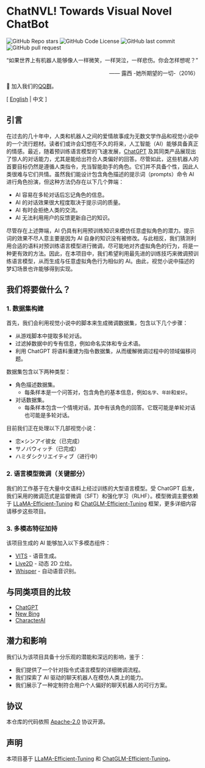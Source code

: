 # ChatNVL! Towards Visual Novel ChatBot

![GitHub Repo stars](https://img.shields.io/github/stars/hiyouga/ChatNVL-Towards-Visual-Novel-ChatBot?style=social)
![GitHub Code License](https://img.shields.io/github/license/hiyouga/ChatNVL-Towards-Visual-Novel-ChatBot)
![GitHub last commit](https://img.shields.io/github/last-commit/hiyouga/ChatNVL-Towards-Visual-Novel-ChatBot)
![GitHub pull request](https://img.shields.io/badge/PRs-welcome-blue)

“如果世界上有机器人能够像人一样微笑，一样哭泣，一样悲伤。你会怎样想呢？”

<p align="right">
—— 露西 -她所期望的一切-（2016）
</p>

👋 加入我们的[QQ群](assets/qq.jpg)。

\[ [English](README.md) | 中文 \]

## 引言

在过去的几十年中，人类和机器人之间的爱情故事成为无数文学作品和视觉小说中的一个流行题材。读者们或许会幻想在不久的将来，人工智能（AI）能够具备真正的情感。最近，随着预训练语言模型的飞速发展，[ChatGPT](https://openai.com/blog/chatgpt) 及其同类产品展现出了惊人的对话能力，尤其是能给出符合人类偏好的回答。尽管如此，这些机器人的首要目标仍然是遵循人类指令，充当智能助手的角色。它们并不具备个性，因此人类很难与它们共情。虽然我们能设计包含角色描述的提示词（prompts）命令 AI 进行角色扮演，但这种方法仍存在以下几个弊端：

- AI 容易在多轮对话后忘记角色的信息。
- AI 的对话效果很大程度取决于提示词的质量。
- AI 有时会拒绝人类的交流。
- AI 无法利用用户的反馈更新自己的知识。

尽管存在上述弊端，AI 仍具有利用预训练知识来模仿任意虚拟角色的潜力。提示词的效果不尽人意主要是因为 AI 自身的知识没有被修改。与此相反，我们猜测利用合适的语料对预训练语言模型进行微调，尽可能地对齐虚拟角色的行为，将是一种更有效的方法。因此，在本项目中，我们希望利用最先进的训练技巧来微调预训练语言模型，从而生成与任意虚拟角色行为相似的 AI。由此，视觉小说中描述的梦幻场景也许能够得到实现。

## 我们将要做什么？

### 1. 数据集构建

首先，我们会利用视觉小说中的脚本来生成微调数据集，包含以下几个步骤：

- 从游戏脚本中提取多轮对话。
- 过滤掉数据中的专有信息，例如命名实体和专业术语。
- 利用 ChatGPT 将语料重建为指令数据集，从而缓解微调过程中的领域偏移问题。

数据集包含以下两种类型：

- 角色描述数据集。
  - 每条样本是一个问答对，包含角色的基本信息，例如`名字`、`年龄`和`爱好`。
- 对话数据集。
  - 每条样本包含一个情境对话，其中有该角色的回答。它既可能是单轮对话也可能是多轮对话。

目前我们正在处理以下几部视觉小说：

- 恋×シンアイ彼女（已完成）
- サノバウィッチ（已完成）
- ハミダシクリエイティブ（进行中）

### 2. 语言模型微调（关键部分）

我们的工作基于在大量中文语料上经过训练的大型语言模型。受 ChatGPT 启发，我们采用的微调范式是监督微调（SFT）和强化学习（RLHF）。模型微调主要依赖于 [LLaMA-Efficient-Tuning](https://github.com/hiyouga/LLaMA-Efficient-Tuning) 和 [ChatGLM-Efficient-Tuning](https://github.com/hiyouga/ChatGLM-Efficient-Tuning) 框架，更多详细内容请移步这些项目。

### 3. 多模态特征加持

该项目生成的 AI 能够加入以下多模态组件：

- [VITS](https://github.com/jaywalnut310/vits) - 语音生成。
- [Live2D](https://www.live2d.com/) - 动态 2D 立绘。
- [Whisper](https://openai.com/research/whisper) - 自动语音识别。

## 与同类项目的比较

- [ChatGPT](https://chat.openai.com/)
- [New Bing](https://www.bing.com/search?q=Bing+AI)
- [CharacterAI](https://beta.character.ai/)

## 潜力和影响

我们认为该项目具备十分乐观的潜能和深远的影响，鉴于：

- 我们提供了一个针对指令式语言模型的详细微调流程。
- 我们探索了 AI 驱动的聊天机器人在模仿人类上的能力。
- 我们展示了一种定制符合用户个人偏好的聊天机器人的可行方案。

## 协议

本仓库的代码依照 [Apache-2.0](LICENSE) 协议开源。

## 声明

本项目基于 [LLaMA-Efficient-Tuning](https://github.com/hiyouga/LLaMA-Efficient-Tuning) 和 [ChatGLM-Efficient-Tuning](https://github.com/hiyouga/ChatGLM-Efficient-Tuning)。
